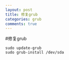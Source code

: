 ```yaml
---
layout: post
title: 修复grub
categories: grub
comments: true
---
```

#修复grub
```
sudo update-grub
sudo grub-install /dev/sda
```
